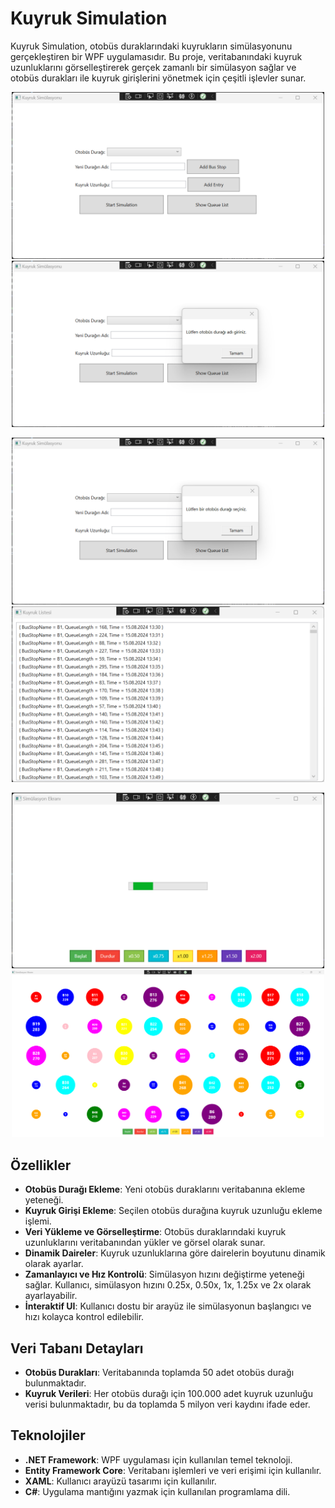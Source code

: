 # Kuyruk Simulation

Kuyruk Simulation, otobüs duraklarındaki kuyrukların simülasyonunu gerçekleştiren bir WPF uygulamasıdır. Bu proje, veritabanındaki kuyruk uzunluklarını görselleştirerek gerçek zamanlı bir simülasyon sağlar ve otobüs durakları ile kuyruk girişlerini yönetmek için çeşitli işlevler sunar.

<p align="center">
  <img src="ScreenShoots/1.png" width="500" />
  <img src="ScreenShoots/2.png" width="500" />
</p>

<p align="center">
  <img src="ScreenShoots/3.png" width="500" />
  <img src="ScreenShoots/4.png" width="500" />
</p>

<p align="center">
  <img src="ScreenShoots/5.png" width="500" />
  <img src="ScreenShoots/6.png" width="500" />
</p>


## Özellikler

- **Otobüs Durağı Ekleme**: Yeni otobüs duraklarını veritabanına ekleme yeteneği.
- **Kuyruk Girişi Ekleme**: Seçilen otobüs durağına kuyruk uzunluğu ekleme işlemi.
- **Veri Yükleme ve Görselleştirme**: Otobüs duraklarındaki kuyruk uzunluklarını veritabanından yükler ve görsel olarak sunar.
- **Dinamik Daireler**: Kuyruk uzunluklarına göre dairelerin boyutunu dinamik olarak ayarlar.
- **Zamanlayıcı ve Hız Kontrolü**: Simülasyon hızını değiştirme yeteneği sağlar. Kullanıcı, simülasyon hızını 0.25x, 0.50x, 1x, 1.25x ve 2x olarak ayarlayabilir.
- **İnteraktif UI**: Kullanıcı dostu bir arayüz ile simülasyonun başlangıcı ve hızı kolayca kontrol edilebilir.

## Veri Tabanı Detayları

- **Otobüs Durakları**: Veritabanında toplamda 50 adet otobüs durağı bulunmaktadır.
- **Kuyruk Verileri**: Her otobüs durağı için 100.000 adet kuyruk uzunluğu verisi bulunmaktadır, bu da toplamda 5 milyon veri kaydını ifade eder.

## Teknolojiler

- **.NET Framework**: WPF uygulaması için kullanılan temel teknoloji.
- **Entity Framework Core**: Veritabanı işlemleri ve veri erişimi için kullanılır.
- **XAML**: Kullanıcı arayüzü tasarımı için kullanılır.
- **C#**: Uygulama mantığını yazmak için kullanılan programlama dili.


